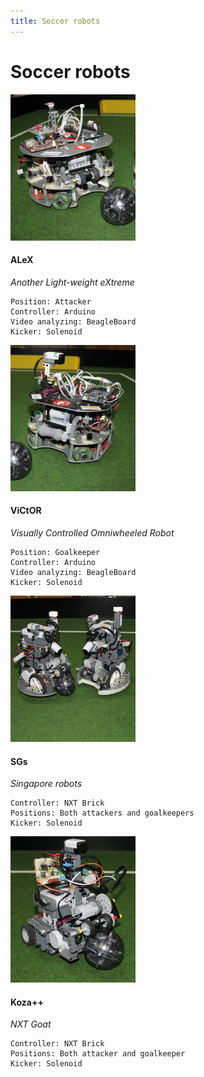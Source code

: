 ```yaml
---
title: Soccer robots
---
```


# Soccer robots
<!-- new robot -->
<div class="photo" markdown="1" id="alex">

![Alex](/img/robots/soccer/alex.png)

</div>

<div class="about" markdown="1">

#### ALeX 
*Another Light-weight eXtreme* 

    Position: Attacker
    Controller: Arduino
    Video analyzing: BeagleBoard
    Kicker: Solenoid

</div>

<div style='clear:both'></div>

<!-- new robot -->
<div class="photo" markdown="1" id="victor">

![ViCtOR](/img/robots/soccer/victor.png)

</div>

<div class="about" markdown="1">

#### ViCtOR
*Visually Controlled Omniwheeled Robot* 

    Position: Goalkeeper
    Controller: Arduino
    Video analyzing: BeagleBoard
    Kicker: Solenoid

</div>

<div style='clear:both'></div>

<!-- new robot -->
<div class="photo" markdown="1" id="sgs">

![SGS](/img/robots/soccer/sgs.png)

</div>

<div class="about" markdown="1">

#### SGs
*Singapore robots* 

    Controller: NXT Brick
    Positions: Both attackers and goalkeepers
    Kicker: Solenoid

</div>

<div style='clear:both'></div>

<!-- new robot -->
<div class="photo" markdown="1" id="kozapp">

![Koza++](/img/robots/soccer/kozapp.png)

</div>

<div class="about" markdown="1">

#### Koza++
*NXT Goat* 

    Controller: NXT Brick
    Positions: Both attacker and goalkeeper
    Kicker: Solenoid

</div>

<div style='clear:both'></div>

